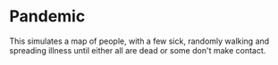 # Pandemic
This simulates a map of people, with a few sick, randomly walking and spreading illness until either all are dead or some don't make contact.
